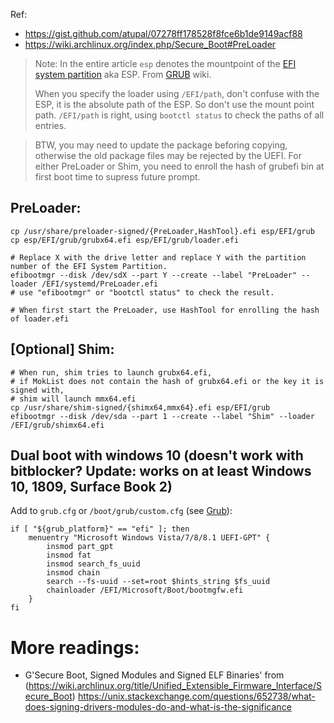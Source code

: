 Ref:
- https://gist.github.com/atupal/07278ff178528f8fce6b1de9149acf88
- https://wiki.archlinux.org/index.php/Secure_Boot#PreLoader

> Note: In the entire article `esp` denotes the mountpoint of the [EFI system partition](https://wiki.archlinux.org/index.php/EFI_system_partition) aka ESP. From [GRUB](https://wiki.archlinux.org/index.php/GRUB) wiki.
>
> When you specify the loader using `/EFI/path`, don't confuse with the ESP, it is the absolute path of the ESP. So don't
> use the mount point path. `/EFI/path` is right, using `bootctl status` to check the paths of all entries.

> BTW, you may need to update the package beforing copying, otherwise the old package files may be rejected by the UEFI.
> For either PreLoader or Shim, you need to enroll the hash of grubefi bin at first boot time to supress future prompt.
## PreLoader:

```
cp /usr/share/preloader-signed/{PreLoader,HashTool}.efi esp/EFI/grub
cp esp/EFI/grub/grubx64.efi esp/EFI/grub/loader.efi

# Replace X with the drive letter and replace Y with the partition number of the EFI System Partition.
efibootmgr --disk /dev/sdX --part Y --create --label "PreLoader" --loader /EFI/systemd/PreLoader.efi
# use "efibootmgr" or "bootctl status" to check the result.

# When first start the PreLoader, use HashTool for enrolling the hash of loader.efi
```

## [Optional] Shim:
```
# When run, shim tries to launch grubx64.efi, 
# if MokList does not contain the hash of grubx64.efi or the key it is signed with, 
# shim will launch mmx64.efi
cp /usr/share/shim-signed/{shimx64,mmx64}.efi esp/EFI/grub
efibootmgr --disk /dev/sda --part 1 --create --label "Shim" --loader /EFI/grub/shimx64.efi
```

## Dual boot with windows 10 (doesn't work with bitblocker? Update: works on at least Windows 10, 1809, Surface Book 2)

Add to `grub.cfg` or `/boot/grub/custom.cfg` (see [Grub](https://wiki.archlinux.org/index.php/GRUB)):
```
if [ "${grub_platform}" == "efi" ]; then
	menuentry "Microsoft Windows Vista/7/8/8.1 UEFI-GPT" {
		insmod part_gpt
		insmod fat
		insmod search_fs_uuid
		insmod chain
		search --fs-uuid --set=root $hints_string $fs_uuid
		chainloader /EFI/Microsoft/Boot/bootmgfw.efi
	}
fi
```

# More readings:
- G'Secure Boot, Signed Modules and Signed ELF Binaries' from (https://wiki.archlinux.org/title/Unified_Extensible_Firmware_Interface/Secure_Boot)
  https://unix.stackexchange.com/questions/652738/what-does-signing-drivers-modules-do-and-what-is-the-significance
